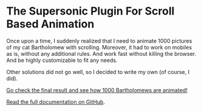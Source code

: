 # The Supersonic Plugin For Scroll Based Animation

Once upon a time, I suddenly realized that I need to animate 1000 pictures of my cat Bartholomew with scrolling. Moreover, it had to work on mobiles as is, without any additional rules. And work fast without killing the browser. And be highly customizable to fit any needs.

Other solutions did not go well, so I decided to write my own (of course, I did).

[Go check the final result and see how 1000 Bartholomews are animated!](https://the-illarionov.github.io/the-supersonic-plugin-for-scroll-based-animation/bartholomew.html)

[Read the full documentation on GitHub](https://github.com/the-illarionov/the-supersonic-plugin-for-scroll-based-animation#readme).